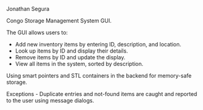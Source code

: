 Jonathan Segura

Congo Storage Management System GUI.

The GUI allows users to:

- Add new inventory items by entering ID, description, and location.
- Look up items by ID and display their details.
- Remove items by ID and update the display.
- View all items in the system, sorted by description.

Using smart pointers and STL containers in the backend for memory-safe storage.

Exceptions - Duplicate entries and not-found items are caught and reported to the user using message dialogs.
